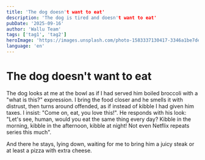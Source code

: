 ```yaml
---
title: 'The dog doesn't want to eat'
description: 'The dog is tired and doesn't want to eat'
pubDate: '2025-09-16'
author: 'Wallu Team'
tags: ['tag1', 'tag2']
heroImage: 'https://images.unsplash.com/photo-1583337130417-3346a1be7dee?w=800&h=400&fit=crop'
language: 'en'
---
```


# The dog doesn't want to eat

The dog looks at me at the bowl as if I had served him boiled broccoli with a "what is this?" expression.
I bring the food closer and he smells it with distrust, then turns around offended, as if instead of kibble I had given him taxes.
I insist: "Come on, eat, you love this!".
He responds with his look: "Let's see, human, would you eat the same thing every day? Kibble in the morning, kibble in the afternoon, kibble at night! Not even Netflix repeats series this much".

And there he stays, lying down, waiting for me to bring him a juicy steak or at least a pizza with extra cheese.
